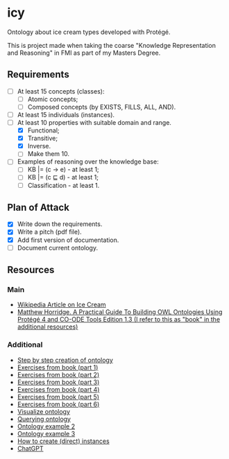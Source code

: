 # icy

Ontology about ice cream types developed with Protégé.

This is project made when taking the coarse "Knowledge Representation and Reasoning" in FMI as part of my Masters Degree.

## Requirements

- [ ] At least 15 concepts (classes):
  - [ ] Atomic concepts;
  - [ ] Composed concepts (by EXISTS, FILLS, ALL, AND).
- [ ] At least 15 individuals (instances).
- [ ] At least 10 properties with suitable domain and range.
  - [X] Functional;
  - [X] Transitive;
  - [X] Inverse.
  - [ ] Make them 10.
- [ ] Examples of reasoning over the knowledge base:
  - [ ] KB |= (c → e)  - at least 1;
  - [ ] KB |= (c ⊑ d) - at least 1;
  - [ ] Classification - at least 1.

## Plan of Attack

- [X] Write down the requirements.
- [X] Write a pitch (pdf file).
- [X] Add first version of documentation.
- [ ] Document current ontology.

## Resources

### Main

- [Wikipedia Article on Ice Cream](https://en.wikipedia.org/wiki/Ice_cream)
- [Matthew Horridge. A Practical Guide To Building OWL Ontologies Using Protégé 4 and CO-ODE Tools Edition 1.3 (I refer to this as "book" in the additional resources)](https://www.researchgate.net/publication/272829948_A_Practical_Guide_To_Building_OWL_Ontologies_Using_Protege_4_and_CO-ODE_Tools_Edition_13)

### Additional

- [Step by step creation of ontology](https://www.youtube.com/watch?v=NnzAyFTCdyE)
- [Exercises from book (part 1)](https://www.youtube.com/watch?v=1wVeD2PutOA)
- [Exercises from book (part 2)](https://www.youtube.com/watch?v=mb_A3HTkk18)
- [Exercises from book (part 3)](https://www.youtube.com/watch?v=Ukwbj71yweA)
- [Exercises from book (part 4)](https://www.youtube.com/watch?v=V3QSmd3519s)
- [Exercises from book (part 5)](https://www.youtube.com/watch?v=uwJTBzS4Ss0)
- [Exercises from book (part 6)](https://www.youtube.com/watch?v=TLsCX5tDZKI)
- [Visualize ontology](https://www.youtube.com/watch?v=bpjMYBc98bk)
- [Querying ontology](https://www.youtube.com/watch?v=7a-WQQiJaYs)
- [Ontology example 2](https://www.youtube.com/watch?v=leO7__ZonbQ)
- [Ontology example 3](https://www.youtube.com/watch?v=R9ERlUgvgwM&list=PLea0WJq13cnAfCC0azrCyquCN_tPelJN1&index=1)
- [How to create (direct) instances](https://www.youtube.com/watch?v=LQ4iW3PO36E)
- [ChatGPT](https://openai.com/blog/chatgpt/)